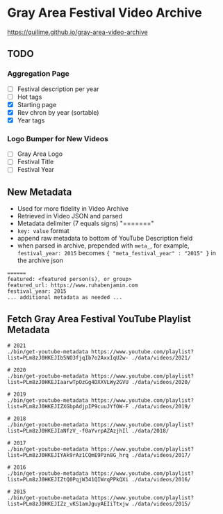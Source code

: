 # Gray Area Festival Video Archive

https://quilime.github.io/gray-area-video-archive


## TODO

### Aggregation Page

  - [ ] Festival description per year
  - [ ] Hot tags
  - [x] Starting page
  - [x] Rev chron by year (sortable)
  - [x] Year tags

### Logo Bumper for New Videos

  - [ ] Gray Area Logo
  - [ ] Festival Title
  - [ ] Festival Year

## New Metadata

  - Used for more fidelity in Video Archive
  - Retrieved in Video JSON and parsed
  - Metadata delimiter (7 equals signs) "======="
  - `key: value` format
  - append raw metadata to bottom of YouTube Description field
  - when parsed in archive, prepended with `meta_`, for example, `festival_year: 2015` becomes `{ "meta_festival_year" : "2015" }` in the archive json

```
======
featured: <featured person(s), or group>
featured_url: https://www.ruhabenjamin.com
festival_year: 2015
... additional metadata as needed ...
```

## Fetch Gray Area Festival YouTube Playlist Metadata

```
# 2021
./bin/get-youtube-metadata https://www.youtube.com/playlist?list=PLm8zJ0HKEJIb5NO3fjqIb7o2AxxIqU2w- ./data/videos/2021/

# 2020
./bin/get-youtube-metadata https://www.youtube.com/playlist?list=PLm8zJ0HKEJIaarwTpOzGg4DXXVLWy2GVU ./data/videos/2020/

# 2019
./bin/get-youtube-metadata https://www.youtube.com/playlist?list=PLm8zJ0HKEJIZXGbpAdjpIP9cuuJYfOW-F ./data/videos/2019/

# 2018
./bin/get-youtube-metadata https://www.youtube.com/playlist?list=PLm8zJ0HKEJIaNfzV_-f0aYvrpAZAzjhIl ./data/2018/

# 2017
./bin/get-youtube-metadata https://www.youtube.com/playlist?list=PLm8zJ0HKEJIYAk9rAz1CQmE9Pzn8G_hrq ./data/videos/2017/

# 2016
./bin/get-youtube-metadata https://www.youtube.com/playlist?list=PLm8zJ0HKEJIZtQ0PqjW341QIWrqPPkQXi ./data/videos/2016/

# 2015
./bin/get-youtube-metadata https://www.youtube.com/playlist?list=PLm8zJ0HKEJIZz_vKS1amJguyAEIiTtxjw ./data/videos/2015/
```